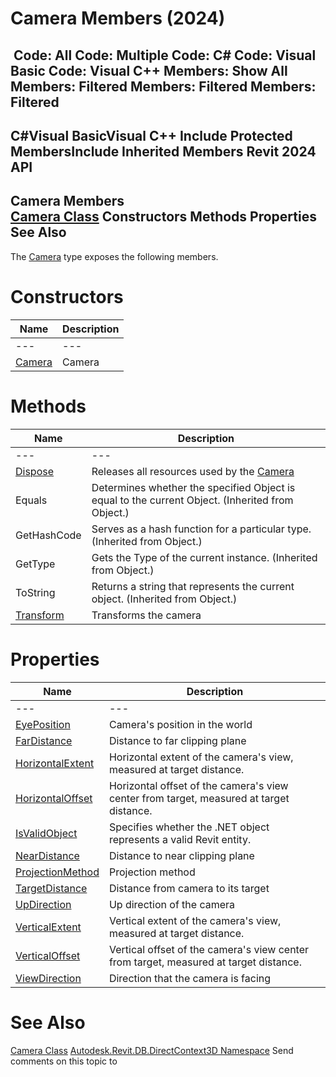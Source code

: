 # Camera Members (2024)

﻿
 Code: All Code: Multiple Code: C# Code: Visual Basic Code: Visual C++  Members: Show All Members: Filtered Members: Filtered Members: Filtered   
---  
C#Visual BasicVisual C++
Include Protected MembersInclude Inherited Members
Revit 2024 API  
---  
Camera Members  
[Camera Class](7dc3bf8e-227d-376a-a6fd-bf172a7c5714.md "Camera Class") Constructors Methods Properties See Also  
---  
The [Camera](7dc3bf8e-227d-376a-a6fd-bf172a7c5714.md "Camera Class") type exposes the following members.
# Constructors
| Name | Description |
| --- | --- |
| --- | --- | --- |
| [Camera](f0d9f236-0d6a-f325-2ec3-cf694c6a6560.md "Camera Constructor") | Camera |

# Methods
| Name | Description |
| --- | --- |
| --- | --- | --- |
| [Dispose](dbf01f3b-636f-e168-8898-e81baeb004e5.md "Dispose Method") | Releases all resources used by the [Camera](7dc3bf8e-227d-376a-a6fd-bf172a7c5714.md "Camera Class") |
| Equals | Determines whether the specified Object is equal to the current Object. (Inherited from Object.) |
| GetHashCode | Serves as a hash function for a particular type.  (Inherited from Object.) |
| GetType | Gets the Type of the current instance. (Inherited from Object.) |
| ToString | Returns a string that represents the current object. (Inherited from Object.) |
| [Transform](55d95805-c475-dc0a-ef47-ff2b9d19f8b6.md "Transform Method") | Transforms the camera |

# Properties
| Name | Description |
| --- | --- |
| --- | --- | --- |
| [EyePosition](9c936ff2-5f8f-67c9-d6d6-a812bd281289.md "EyePosition Property") | Camera's position in the world |
| [FarDistance](3126882b-4f3b-e39a-5f0a-e0977b240567.md "FarDistance Property") | Distance to far clipping plane |
| [HorizontalExtent](0fe649b8-ea43-2e8f-65e2-5b7bb12a2ff2.md "HorizontalExtent Property") | Horizontal extent of the camera's view, measured at target distance. |
| [HorizontalOffset](a8acbc57-e0dd-2eba-7b3f-8c09ed08fc1c.md "HorizontalOffset Property") | Horizontal offset of the camera's view center from target, measured at target distance. |
| [IsValidObject](0ec6f5ea-a720-2188-07a8-3f7437e3e8fe.md "IsValidObject Property") | Specifies whether the .NET object represents a valid Revit entity. |
| [NearDistance](3855ba19-2bbe-8d4e-cb40-18d406937d6b.md "NearDistance Property") | Distance to near clipping plane |
| [ProjectionMethod](7ef444fb-891e-7100-f702-ba5d09d4a607.md "ProjectionMethod Property") | Projection method |
| [TargetDistance](117eb5fa-ef4b-cf08-ff5b-d8b0b2abb6be.md "TargetDistance Property") | Distance from camera to its target |
| [UpDirection](4bfed310-45bd-aeed-23ed-c49098809d2a.md "UpDirection Property") | Up direction of the camera |
| [VerticalExtent](66010980-e3e8-a408-8054-de8faaa6f142.md "VerticalExtent Property") | Vertical extent of the camera's view, measured at target distance. |
| [VerticalOffset](fe847d33-a2bc-7564-df22-1d325a62eab0.md "VerticalOffset Property") | Vertical offset of the camera's view center from target, measured at target distance. |
| [ViewDirection](d0770725-ebf6-25e8-25c6-fca07fb1516c.md "ViewDirection Property") | Direction that the camera is facing |

# See Also
[Camera Class](7dc3bf8e-227d-376a-a6fd-bf172a7c5714.md "Camera Class")
[Autodesk.Revit.DB.DirectContext3D Namespace](f4ba10f0-55ea-5344-173b-688405391794.md "Autodesk.Revit.DB.DirectContext3D Namespace")
Send comments on this topic to 